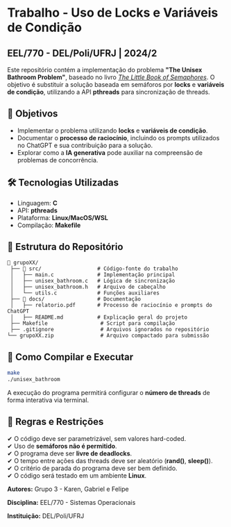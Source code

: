 # Trabalho - Uso de Locks e Variáveis de Condição
## EEL/770 - DEL/Poli/UFRJ | 2024/2

Este repositório contém a implementação do problema **"The Unisex Bathroom Problem"**, baseado no livro [*The Little Book of Semaphores*](http://greenteapress.com/semaphores/LittleBookOfSemaphores.pdf). O objetivo é substituir a solução baseada em semáforos por **locks** e **variáveis de condição**, utilizando a API **pthreads** para sincronização de threads.

## 📌 Objetivos
- Implementar o problema utilizando **locks** e **variáveis de condição**.
- Documentar o **processo de raciocínio**, incluindo os prompts utilizados no ChatGPT e sua contribuição para a solução.
- Explorar como a **IA generativa** pode auxiliar na compreensão de problemas de concorrência.

## 🛠 Tecnologias Utilizadas
- Linguagem: **C**
- API: **pthreads**
- Plataforma: **Linux/MacOS/WSL**
- Compilação: **Makefile**

## 📄 Estrutura do Repositório
```
📂 grupoXX/
 ├── 📂 src/                  # Código-fonte do trabalho
 │   ├── main.c              # Implementação principal
 │   ├── unisex_bathroom.c   # Lógica de sincronização
 │   ├── unisex_bathroom.h   # Arquivo de cabeçalho
 │   └── utils.c             # Funções auxiliares
 ├── 📂 docs/                 # Documentação
 │   ├── relatorio.pdf       # Processo de raciocínio e prompts do ChatGPT
 │   ├── README.md           # Explicação geral do projeto
 ├── Makefile                 # Script para compilação
 ├── .gitignore               # Arquivos ignorados no repositório
└── grupoXX.zip               # Arquivo compactado para submissão
```

## 🔧 Como Compilar e Executar
```sh
make
./unisex_bathroom
```
A execução do programa permitirá configurar o **número de threads** de forma interativa via terminal.

## 📜 Regras e Restrições
✔ O código deve ser parametrizável, sem valores hard-coded.  
✔ Uso de **semáforos não é permitido**.  
✔ O programa deve ser **livre de deadlocks**.  
✔ O tempo entre ações das threads deve ser aleatório (**rand()**, **sleep()**).  
✔ O critério de parada do programa deve ser bem definido.  
✔ O código será testado em um ambiente **Linux**.  


**Autores:** Grupo 3 - Karen, Gabriel e Felipe 

**Disciplina:** EEL/770 - Sistemas Operacionais  

**Instituição:** DEL/Poli/UFRJ  
